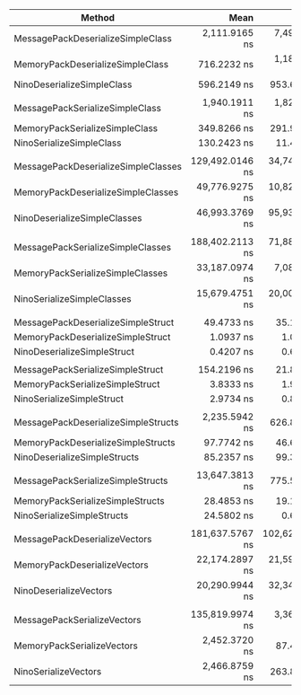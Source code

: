 
| Method                              | Mean            | Error           | StdDev        | Ratio  | RatioSD | Payload  |
|------------------------------------ |----------------:|----------------:|--------------:|-------:|--------:|---------:|
| MessagePackDeserializeSimpleClass   |   2,111.9165 ns |   7,499.7522 ns |   411.0867 ns |   3.56 |    0.66 |        - |
| MemoryPackDeserializeSimpleClass    |     716.2232 ns |   1,189.7453 ns |    65.2140 ns |   1.21 |    0.13 |        - |
| NinoDeserializeSimpleClass          |     596.2149 ns |     953.6227 ns |    52.2713 ns |   1.01 |    0.11 |        - |
|                                     |                 |                 |               |        |         |          |
| MessagePackSerializeSimpleClass     |   1,940.1911 ns |   1,826.9493 ns |   100.1413 ns |  14.90 |    0.67 |   1.09KB |
| MemoryPackSerializeSimpleClass      |     349.8266 ns |     291.9018 ns |    16.0001 ns |   2.69 |    0.11 |   1.12KB |
| NinoSerializeSimpleClass            |     130.2423 ns |      11.4577 ns |     0.6280 ns |   1.00 |    0.01 |   1.13KB |
|                                     |                 |                 |               |        |         |          |
| MessagePackDeserializeSimpleClasses | 129,492.0146 ns |  34,744.4235 ns | 1,904.4591 ns |   2.78 |    0.28 |        - |
| MemoryPackDeserializeSimpleClasses  |  49,776.9275 ns |  10,820.2964 ns |   593.0970 ns |   1.07 |    0.11 |        - |
| NinoDeserializeSimpleClasses        |  46,993.3769 ns |  95,934.3501 ns | 5,258.4855 ns |   1.01 |    0.14 |        - |
|                                     |                 |                 |               |        |         |          |
| MessagePackSerializeSimpleClasses   | 188,402.2113 ns |  71,886.8636 ns | 3,940.3616 ns |  12.06 |    0.79 |  108.6KB |
| MemoryPackSerializeSimpleClasses    |  33,187.0974 ns |   7,086.9444 ns |   388.4593 ns |   2.12 |    0.13 | 112.11KB |
| NinoSerializeSimpleClasses          |  15,679.4751 ns |  20,001.9346 ns | 1,096.3735 ns |   1.00 |    0.09 |  112.5KB |
|                                     |                 |                 |               |        |         |          |
| MessagePackDeserializeSimpleStruct  |      49.4733 ns |      35.1896 ns |     1.9289 ns | 118.07 |    8.78 |        - |
| MemoryPackDeserializeSimpleStruct   |       1.0937 ns |       1.0935 ns |     0.0599 ns |   2.61 |    0.21 |        - |
| NinoDeserializeSimpleStruct         |       0.4207 ns |       0.6128 ns |     0.0336 ns |   1.00 |    0.10 |        - |
|                                     |                 |                 |               |        |         |          |
| MessagePackSerializeSimpleStruct    |     154.2196 ns |      21.8190 ns |     1.1960 ns |  51.87 |    0.80 |      16B |
| MemoryPackSerializeSimpleStruct     |       3.8333 ns |       1.9537 ns |     0.1071 ns |   1.29 |    0.04 |      16B |
| NinoSerializeSimpleStruct           |       2.9734 ns |       0.8583 ns |     0.0470 ns |   1.00 |    0.02 |      16B |
|                                     |                 |                 |               |        |         |          |
| MessagePackDeserializeSimpleStructs |   2,235.5942 ns |     626.8883 ns |    34.3619 ns |  26.30 |    1.45 |        - |
| MemoryPackDeserializeSimpleStructs  |      97.7742 ns |      46.6630 ns |     2.5578 ns |   1.15 |    0.07 |        - |
| NinoDeserializeSimpleStructs        |      85.2357 ns |      99.3527 ns |     5.4459 ns |   1.00 |    0.08 |        - |
|                                     |                 |                 |               |        |         |          |
| MessagePackSerializeSimpleStructs   |  13,647.3813 ns |     775.5311 ns |    42.5095 ns | 555.22 |    1.65 |   1.57KB |
| MemoryPackSerializeSimpleStructs    |      28.4853 ns |      19.1274 ns |     1.0484 ns |   1.16 |    0.04 |   1.57KB |
| NinoSerializeSimpleStructs          |      24.5802 ns |       0.6500 ns |     0.0356 ns |   1.00 |    0.00 |   1.57KB |
|                                     |                 |                 |               |        |         |          |
| MessagePackDeserializeVectors       | 181,637.5767 ns | 102,623.6830 ns | 5,625.1504 ns |   9.00 |    0.70 |        - |
| MemoryPackDeserializeVectors        |  22,174.2897 ns |  21,590.9311 ns | 1,183.4718 ns |   1.10 |    0.09 |        - |
| NinoDeserializeVectors              |  20,290.9944 ns |  32,348.7139 ns | 1,773.1422 ns |   1.00 |    0.11 |        - |
|                                     |                 |                 |               |        |         |          |
| MessagePackSerializeVectors         | 135,819.9974 ns |   3,360.8390 ns |   184.2189 ns |  55.06 |    0.29 | 205.08KB |
| MemoryPackSerializeVectors          |   2,452.3720 ns |      87.4122 ns |     4.7914 ns |   0.99 |    0.01 | 156.25KB |
| NinoSerializeVectors                |   2,466.8759 ns |     263.8007 ns |    14.4598 ns |   1.00 |    0.01 | 156.25KB |
